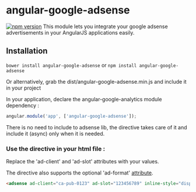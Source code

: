 # angular-google-adsense

[![npm version](https://badge.fury.io/js/angular-google-adsense.svg)](https://badge.fury.io/js/angular-google-adsense)
This module lets you integrate your google adsense advertisements in your AngularJS applications easily.

## Installation

`bower install angular-google-adsense` or `npm install angular-google-adsense`

Or alternatively, grab the dist/angular-google-adsense.min.js and include it in your project


In your application, declare the angular-google-analytics module dependency :

```javascript
angular.module('app', ['angular-google-adsense']);
```
There is no need to include to adsense lib, the directive takes care of it and include it (async) only when it is needed.

### Use the directive in your html file :

Replace the 'ad-client' and 'ad-slot' attributes with your values.

The directive also supports the optional 'ad-format' [attribute](https://support.google.com/adsense/answer/32712?hl=en).

```html
<adsense ad-client="ca-pub-0123" ad-slot="123456789" inline-style="display:inline-block;width:728px;height:90px" ad-format="auto"></adsense>
```
